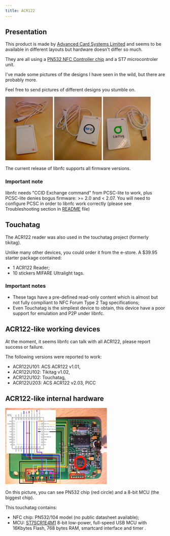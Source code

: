 ```yaml
---
title: ACR122
---
```


## Presentation

This product is made by [Advanced Card Systems Limited](http://www.acs.com.hk/) and seems to be available in different layouts but hardware doesn't differ so much.

They are all using a [PN532 NFC Controller chip](/resources/chips/pn53x/) and a ST7 microcontroler unit.

I've made some pictures of the designs I have seen in the wild, but there are probably more.

Feel free to send pictures of different designs you stumble on.

<img class="materialboxed" src="/img/acr122-1.jpg" height="200" />
<img class="materialboxed" src="/img/acr122-2.jpg" height="200" />
<img class="materialboxed" src="/img/acr122-3.jpg" height="200" />

The current release of libnfc supports all firmware versions.

### Important note

libnfc needs "CCID Exchange command" from PCSC-lite to work, plus PCSC-lite denies bogus firmware: >= 2.0 and < 2.07. You will need to configure PCSC in order to libnfc work correctly (please see Troubleshooting section in [README](https://github.com/nfc-tools/libnfc/blob/master/README) file)

## Touchatag

The ACR122 reader was also used in the touchatag project (formerly tikitag).

Unlike many other devices, you could order it from the e-store. A $39.95 starter package contained:

* 1 ACR122 Reader;
* 10 stickers MIFARE Ultralight tags. 

### Important notes

* These tags have a pre-defined read-only content which is almost but not fully compiliant to NFC Forum Type 2 Tag specifications;
* Even Touchatag is the simpliest device to obtain, this device have a poor support for emulation and P2P under libnfc. 

## ACR122-like working devices

At the moment, it seems libnfc can talk with all ACR122, please report success or failure.

The following versions were reported to work:

* ACR122U101: ACS ACR122 v1.01,
* ACR122U102: Tikitag v1.02,
* ACR122U102: Touchatag,
* ACR122U203: ACS ACR122 v2.03, PICC 

## ACR122-like internal hardware 

<img src="/img/acr122-top-view.jpg" width="320" class="materialboxed" />

On this picture, you can see PN532 chip (red circle) and a 8-bit MCU (the biggest chip).

This touchatag contains:

* NFC chip: PN532/104 model (no public datasheet available);
* MCU: [ST7SCR1E4M1](http://www.st.com/internet/com/TECHNICAL_RESOURCES/TECHNICAL_LITERATURE/DATASHEET/CD00003037.pdf) 8-bit low-power, full-speed USB MCU with 16Kbytes Flash, 768 bytes RAM, smartcard interface and timer .
